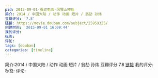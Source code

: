 ```yaml
---
pid: 2015-09-01-看过电影-风雪山神庙
简介: 2014 / 中国大陆 / 动作 动画 短片 / 翁劼 孙炜
豆瓣评分: '7.8'
链接: https://movie.douban.com/subject/25959325/
创建时间: '2015-09-01 16:09:44'
我的评分:
标签:
评论:
tags: [douban]
categories: [timeline]
---
```

简介:2014 / 中国大陆 / 动作 动画 短片 / 翁劼 孙炜
豆瓣评分:7.8
[链接](https://movie.douban.com/subject/25959325/)
我的评分:
标签:
评论:

